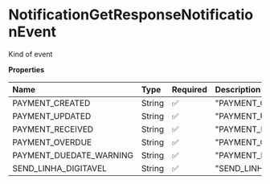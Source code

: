 # NotificationGetResponseNotificationEvent

Kind of event

**Properties**

| Name                    | Type   | Required | Description               |
| :---------------------- | :----- | :------- | :------------------------ |
| PAYMENT_CREATED         | String | ✅       | "PAYMENT_CREATED"         |
| PAYMENT_UPDATED         | String | ✅       | "PAYMENT_UPDATED"         |
| PAYMENT_RECEIVED        | String | ✅       | "PAYMENT_RECEIVED"        |
| PAYMENT_OVERDUE         | String | ✅       | "PAYMENT_OVERDUE"         |
| PAYMENT_DUEDATE_WARNING | String | ✅       | "PAYMENT_DUEDATE_WARNING" |
| SEND_LINHA_DIGITAVEL    | String | ✅       | "SEND_LINHA_DIGITAVEL"    |

<!-- This file was generated by liblab | https://liblab.com/ -->
